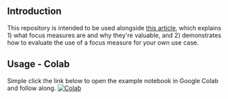 ## Introduction
This repository is intended to be used alongside [this article](https://bowentkruse.github.io/articles/quantifying_focus/), which explains 1) what focus measures are and why they're valuable, and 2) demonstrates how to evaluate the use of a focus measure for your own use case.


## Usage - Colab
Simple click the link below to open the example notebook in Google Colab and follow along. 
[![Colab](https://colab.research.google.com/assets/colab-badge.svg)](https://colab.research.google.com/github/bowentkruse/quantifyingFocus/blob/master/demo.ipynb)
